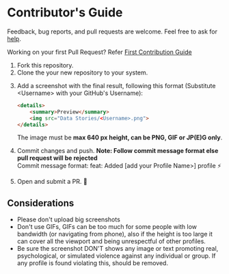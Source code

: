 # Contributor's Guide

Feedback, bug reports, and pull requests are welcome. Feel free to ask for [help](https://github.com/JayaRaghavendra/Insights-as-Stories/issues).

Working on your first Pull Request? Refer [First Contribution Guide](https://github.com/firstcontributions/first-contributions)

1. Fork this repository.
2. Clone the your new repository to your system.
<!--3. Add your profile. Remember to add **alphabetically to the list.** Please use this format: `[Name](link to your GitHub Profile)`-->
3. Add a screenshot with the final result, following this format (Substitute \<Username> with your GitHub's Username):

    ```html
    <details>
        <summary>Preview</summary>
        <img src="Data Stories/<Username>.png">
    </details>
    ```

    The image must be **max 640 px height, can be PNG, GIF or JP(E)G only**.
5. Commit changes and push. **Note: Follow commit message format else pull request will be rejected** <br />
Commit message format: feat: Added [add your Profile Name>] profile :zap:
6. Open and submit a PR. :tada:

## Considerations

- Please don't upload big screenshots
- Don't use GIFs, GIFs can be too much for some people with low bandwidth (or navigating from phone), also if the height is too large it can cover all the viewport and being unrespectful of other profiles.
- Be sure the screenshot DON'T shows any image or text promoting real, psychological, or simulated violence against any individual or group. If any profile is found violating this, should be removed.
